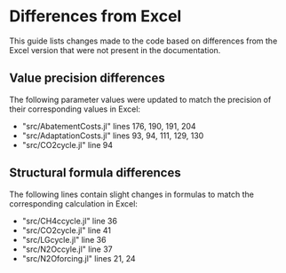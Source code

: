 # Differences from Excel

This guide lists changes made to the code based on differences from the Excel version that were not present in the documentation.

## Value precision differences

The following parameter values were updated to match the precision of their corresponding values in Excel:
- "src/AbatementCosts.jl" lines 176, 190, 191, 204
- "src/AdaptationCosts.jl" lines 93, 94, 111, 129, 130
- "src/CO2cycle.jl" line 94

## Structural formula differences

The following lines contain slight changes in formulas to match the corresponding calculation in Excel:
- "src/CH4ccycle.jl" line 36
- "src/CO2cycle.jl" line 41
- "src/LGcycle.jl" line 36
- "src/N2Occyle.jl" line 37
- "src/N2Oforcing.jl" lines 21, 24
